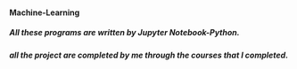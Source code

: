 #### Machine-Learning
##### All these programs are written by Jupyter Notebook-Python.
##### all the project are completed by me through the courses that I completed.
